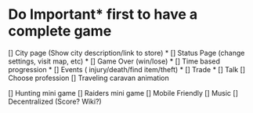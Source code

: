# Do Important* first to have a complete game

<!-- Easy -->
[] City page (Show city description/link to store) *
[] Status Page (change settings, visit map, etc) *
[] Game Over (win/lose) *
[] Time based progression *
[] Events ( injury/death/find item/theft) *
[] Trade *
[] Talk
[] Choose profession
[] Traveling caravan animation



<!-- Hard -->
[] Hunting mini game
[] Raiders mini game
[] Mobile Friendly
[] Music
[] Decentralized (Score? Wiki?)